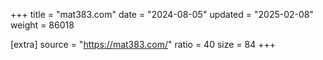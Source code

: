 +++
title = "mat383.com"
date = "2024-08-05"
updated = "2025-02-08"
weight = 86018

[extra]
source = "https://mat383.com/"
ratio = 40
size = 84
+++
